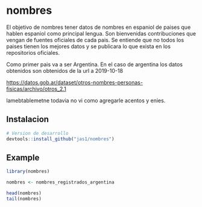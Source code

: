 # nombres

<!-- badges: start -->
<!-- badges: end -->

El objetivo de nombres tener datos de nombres en espaniol de paises que hablen espaniol como principal lengua. 
Son bienvenidas contribuciones que vengan de fuentes oficiales de cada pais. Se entiende que no todos los paises tienen los mejores datos y se publicara lo que exista en los repositorios oficiales. 

Como primer pais va a ser Argentina. En el caso de argentina los datos obtenidos son obtenidos de la url a 2019-10-18

https://datos.gob.ar/dataset/otros-nombres-personas-fisicas/archivo/otros_2.1

lamebtablemetne todavia no vi como agregarle acentos y enies.


## Instalacion

``` r
# Version de desarrollo
devtools::install_github("jas1/nombres")

```

## Example


``` r
library(nombres)

nombres <- nombres_registrados_argentina

head(nombres)
tail(nombres)

```

